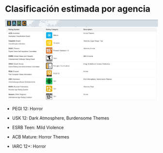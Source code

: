 # Clasificación estimada por agencia

![IARC Rating](/img/iarc-rating.jpeg)

- PEGI 12: Horror

- USK 12: Dark Atmosphere, Burdensome Themes

- ESRB Teen: Mild Violence

- ACB Mature: Horror Themes

- IARC 12+: Horror

